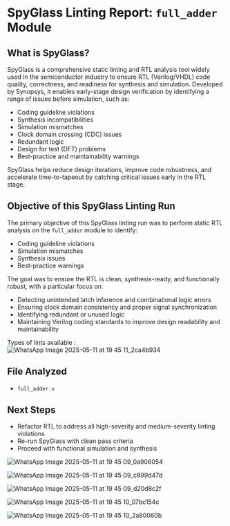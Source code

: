 # SpyGlass Linting Report: `full_adder` Module

## What is SpyGlass?

SpyGlass is a comprehensive static linting and RTL analysis tool widely used in the semiconductor industry to ensure RTL (Verilog/VHDL) code quality, correctness, and readiness for synthesis and simulation. Developed by Synopsys, it enables early-stage design verification by identifying a range of issues before simulation, such as:

- Coding guideline violations  
- Synthesis incompatibilities  
- Simulation mismatches  
- Clock domain crossing (CDC) issues  
- Redundant logic  
- Design for test (DFT) problems  
- Best-practice and maintainability warnings  

SpyGlass helps reduce design iterations, improve code robustness, and accelerate time-to-tapeout by catching critical issues early in the RTL stage.

## Objective of this SpyGlass Linting Run

The primary objective of this SpyGlass linting run was to perform static RTL analysis on the `full_adder` module to identify:

- Coding guideline violations  
- Simulation mismatches  
- Synthesis issues  
- Best-practice warnings  

The goal was to ensure the RTL is clean, synthesis-ready, and functionally robust, with a particular focus on:

- Detecting unintended latch inference and combinational logic errors  
- Ensuring clock domain consistency and proper signal synchronization  
- Identifying redundant or unused logic  
- Maintaining Verilog coding standards to improve design readability and maintainability

Types of lints available : 
![WhatsApp Image 2025-05-11 at 19 45 11_2ca4b934](https://github.com/user-attachments/assets/a4f17cfd-f29a-41fe-b804-6f781a845d79)


## File Analyzed

- `full_adder.v`

## Next Steps

- Refactor RTL to address all high-severity and medium-severity linting violations  
- Re-run SpyGlass with clean pass criteria  
- Proceed with functional simulation and synthesis
  
![WhatsApp Image 2025-05-11 at 19 45 09_0a906054](https://github.com/user-attachments/assets/ad5791c3-7b91-4108-a6ea-e6ce26079f3b)

![WhatsApp Image 2025-05-11 at 19 45 09_c899d47d](https://github.com/user-attachments/assets/2ff29541-f183-4b70-83c0-8d7ddbfb6f89)

![WhatsApp Image 2025-05-11 at 19 45 09_d20d8c2f](https://github.com/user-attachments/assets/975fe103-8762-43b0-97fd-92a6d1ccf240)

![WhatsApp Image 2025-05-11 at 19 45 10_07bc154c](https://github.com/user-attachments/assets/e819a2a5-a643-40b5-80be-7b1c2c1d0785)

![WhatsApp Image 2025-05-11 at 19 45 10_2a80060b](https://github.com/user-attachments/assets/4abd96ba-995c-455b-ab0a-0ba319df3467)















